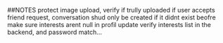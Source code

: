##NOTES
protect image upload, verify if trully uploaded
if user accepts friend request, conversation shud only be created  if it didnt exist beofre
make sure interests arent null in profil update
verify interests list in the backend, and password match...
